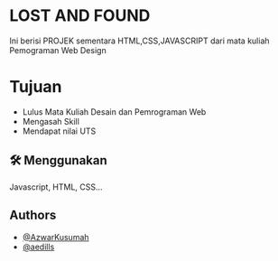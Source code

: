 # LOST AND FOUND

Ini berisi PROJEK sementara HTML,CSS,JAVASCRIPT dari mata kuliah Pemograman Web Design

# Tujuan

- Lulus Mata Kuliah Desain dan Pemrograman Web
- Mengasah Skill
- Mendapat nilai UTS

## 🛠 Menggunakan
Javascript, HTML, CSS...

## Authors

- [@AzwarKusumah](https://www.github.com/AzwarKusumah)
- [@aedills](https://github.com/aedills)
